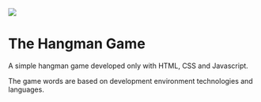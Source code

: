 <img src="./images/hangman-6-errors"/>

# The Hangman Game

A simple hangman game developed only with HTML, CSS and Javascript.

The game words are based on development environment technologies and languages.